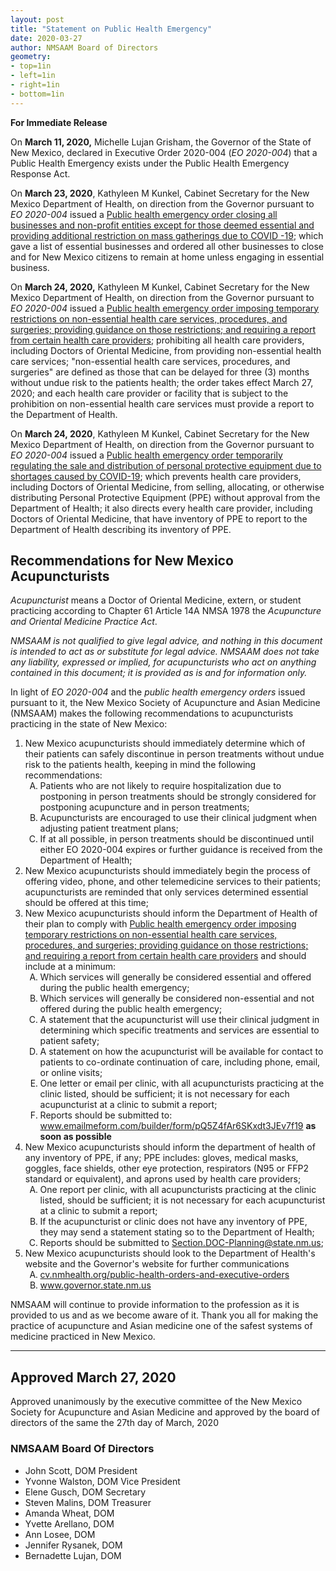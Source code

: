 ```yaml
---
layout: post
title: "Statement on Public Health Emergency"
date: 2020-03-27
author: NMSAAM Board of Directors
geometry: 
- top=1in
- left=1in
- right=1in
- bottom=1in
---
```


**For Immediate Release**

On **March 11, 2020,** Michelle Lujan Grisham, the Governor of the
State of New Mexico, declared in Executive Order 2020-004 (*EO
2020-004*) that a Public Health Emergency exists under the Public
Health Emergency Response Act.

On **March 23, 2020**, Kathyleen M Kunkel, Cabinet Secretary for the
New Mexico Department of Health, on direction from the Governor
pursuant to *EO 2020-004* issued a <u>Public health emergency order
closing all businesses and non-profit entities except for those deemed
essential and providing additional restriction on mass gatherings due
to COVID -19</u>; which gave a list of essential businesses and ordered
all other businesses to close and for New Mexico citizens to remain at
home unless engaging in essential business.

On **March 24, 2020,** Kathyleen M Kunkel, Cabinet Secretary for the
New Mexico Department of Health, on direction from the Governor
pursuant to *EO 2020-004* issued a <u>Public health emergency order
imposing temporary restrictions on non-essential health care services,
procedures, and surgeries; providing guidance on those restrictions;
and requiring a report from certain health care providers</u>;
prohibiting all health care providers, including Doctors of Oriental
Medicine, from providing non-essential health care services;
"non-essential health care services, procedures, and surgeries" are
defined as those that can be delayed for three (3) months without
undue risk to the patients health; the order takes effect March 27,
2020; and each health care provider or facility that is subject to the
prohibition on non-essential health care services must provide a
report to the Department of Health.

On **March 24, 2020**, Kathyleen M Kunkel, Cabinet Secretary for the
New Mexico Department of Health, on direction from the Governor
pursuant to *EO 2020-004* issued a <u>Public health emergency order
temporarily regulating the sale and distribution of personal
protective equipment due to shortages caused by COVID-19</u>; which
prevents health care providers, including Doctors of Oriental
Medicine, from selling, allocating, or otherwise distributing Personal
Protective Equipment (PPE) without approval from the Department of
Health; it also directs every health care provider, including Doctors
of Oriental Medicine, that have inventory of PPE to report to the
Department of Health describing its inventory of PPE.

## Recommendations for New Mexico Acupuncturists

*Acupuncturist* means a Doctor of Oriental Medicine, extern, or
student practicing according to Chapter 61 Article 14A NMSA 1978 the
*Acupuncture and Oriental Medicine Practice Act*.

*NMSAAM is not qualified to give legal advice, and nothing in this
document is intended to act as or substitute for legal advice. NMSAAM
does not take any liability, expressed or implied, for acupuncturists
who act on anything contained in this document; it is provided as is
and for information only.*

In light of *EO 2020-004* and the *public health emergency orders*
issued pursuant to it, the New Mexico Society of Acupuncture and Asian
Medicine (NMSAAM) makes the following recommendations to
acupuncturists practicing in the state of New Mexico:

<ol type="1"> 

<li>New Mexico acupuncturists should immediately determine which of
their patients can safely discontinue in person treatments without
undue risk to the patients health, keeping in mind the following
recommendations:

<ol type="A">

<li>Patients who are not likely to require hospitalization due to
postponing in person treatments should be strongly considered for
postponing acupuncture and in person treatments;</li>

<li>Acupuncturists are encouraged to use their clinical judgment when
adjusting patient treatment plans;</li>

<li>If at all possible, in person treatments should be discontinued
until either EO 2020-004 expires or further guidance is received from
the Department of Health;</li></ol></li>

<li>New Mexico acupuncturists should immediately begin the process of
offering video, phone, and other telemedicine services to their
patients; acupuncturists are reminded that only services determined
essential should be offered at this time;</li>

<li>New Mexico acupuncturists should inform the Department of Health
of their plan to comply with <u>Public health emergency order imposing
temporary restrictions on non-essential health care services,
procedures, and surgeries; providing guidance on those restrictions;
and requiring a report from certain health care providers</u> and
should include at a minimum:

<ol type="A">

<li>Which services will generally be considered essential and offered
during the public health emergency;</li>

<li>Which services will generally be considered non-essential and not
offered during the public health emergency;</li>

<li>A statement that the acupuncturist will use their clinical
judgment in determining which specific treatments and services are
essential to patient safety;</li>

<li>A statement on how the acupuncturist will be available for contact
to patients to co-ordinate continuation of care, including phone,
email, or online visits;</li>

<li>One letter or email per clinic, with all acupuncturists practicing
at the clinic listed, should be sufficient; it is not necessary for
each acupuncturist at a clinic to submit a report; </li>

<li>Reports should be submitted to: <a
href="https://www.emailmeform.com/builder/form/pQ5Z4fAr6SKxdt3JEv7f19">www.emailmeform.com/builder/form/pQ5Z4fAr6SKxdt3JEv7f19</a>
<strong>as soon as possible</strong></li></ol></li>

<li>New Mexico acupuncturists should inform the department of health
of any inventory of PPE, if any; PPE includes: gloves, medical masks,
goggles, face shields, other eye protection, respirators (N95 or FFP2
standard or equivalent), and aprons used by health care providers;

<ol type="A">

<li>One report per clinic, with all acupuncturists practicing at the
clinic listed, should be sufficient; it is not necessary for each
acupuncturist at a clinic to submit a report;</li>

<li>If the acupuncturist or clinic does not have any inventory of PPE,
they may send a statement stating so to the Department of Health;</li>

<li>Reports should be submitted to <a
href="mailto:Section.DOC-Planning@state.nm.us">Section.DOC-Planning@state.nm.us</a>;</li></ol></li>

<li>New Mexico acupuncturists should look to the Department of
Health's website and the Governor's website for further communications

<ol type="A">

<li><a href="https://cv.nmhealth.org/public-health-orders-and-executive-orders">cv.nmhealth.org/public-health-orders-and-executive-orders</a></li>

<li><a href="https://www.governor.state.nm.us">www.governor.state.nm.us</a></li></ol></li>

</ol>

NMSAAM will continue to provide information to the profession as it is
provided to us and as we become aware of it. Thank you all for making
the practice of acupuncture and Asian medicine one of the safest
systems of medicine practiced in New Mexico.

-----------------------------------------

## Approved March 27, 2020

Approved unanimously by the executive committee of the New Mexico
Society for Acupuncture and Asian Medicine and approved by the board
of directors of the same the 27th day of March, 2020

### NMSAAM Board Of Directors

* John Scott, DOM President 
* Yvonne Walston, DOM Vice President
* Elene Gusch, DOM Secretary
* Steven Malins, DOM Treasurer
* Amanda Wheat, DOM 
* Yvette Arellano, DOM 
* Ann Losee, DOM 
* Jennifer Rysanek, DOM 
* Bernadette Lujan, DOM 


